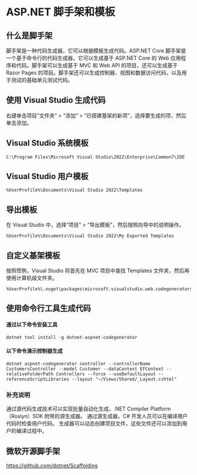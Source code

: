 # ASP.NET 脚手架和模板

## 什么是脚手架

脚手架是一种代码生成器，它可以根据模板生成代码。ASP.NET Core 脚手架是一个基于命令行的代码生成器，它可以生成基于 ASP.NET Core 的 Web 应用程序和代码。脚手架可以生成基于 MVC 和 Web API 的项目，还可以生成基于 Razor Pages 的项目。脚手架还可以生成控制器、视图和数据访问代码，以及用于测试的基础单元测试代码。

## 使用 Visual Studio 生成代码

右键单击项目“文件夹” > “添加” > “已搭建基架的新项”，选择要生成的项，然后单击添加。

## Visual Studio 系统模板

```
C:\Program Files\Microsoft Visual Studio\2022\Enterprise\Common7\IDE
```

## Visual Studio 用户模板

```
%UserProfile%\Documents\Visual Studio 2022\Templates
```

## 导出模板

在 Visual Studio 中，选择“项目” > “导出模板”，然后按照向导中的说明操作。

```
%UserProfile%\Documents\Visual Studio 2022\My Exported Templates
```

## 自定义基架模板

按照惯例，Visual Studio 将首先在 MVC 项目中查找 Templates 文件夹，然后再使用计算机级文件夹。

```
%UserProfile%\.nuget\packages\microsoft.visualstudio.web.codegenerators.mvc
```

## 使用命令行工具生成代码

#### 通过以下命令安装工具

```
dotnet tool install -g dotnet-aspnet-codegenerator
```

#### 以下命令演示控制器生成

```
dotnet aspnet-codegenerator controller --controllerName CustomersController --model Customer --dataContext EFContext --relativeFolderPath Controllers --force --useDefaultLayout --referenceScriptLibraries --layout "~/Views/Shared/_Layout.cshtml"
```

### 补充说明

通过源代码生成技术可以实现批量自动化生成，.NET Compiler Platform（Roslyn）SDK 附带的源生成器。 通过源生成器，C# 开发人员可以在编译用户代码时检查用户代码。 生成器可以动态创建项目文件，这些文件还可以添加到用户的编译过程中。

## 微软开源脚手架

https://github.com/dotnet/Scaffolding


